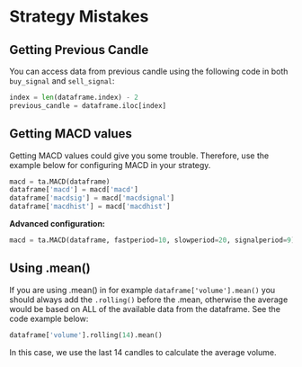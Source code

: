 # Strategy Mistakes

## Getting Previous Candle
You can access data from previous candle using the following code in both ``buy_signal`` and ``sell_signal``:
````python
index = len(dataframe.index) - 2
previous_candle = dataframe.iloc[index]
````

## Getting MACD values
Getting MACD values could give you some trouble. Therefore, use the example below for configuring MACD in your strategy.
````python
macd = ta.MACD(dataframe)
dataframe['macd'] = macd['macd']
dataframe['macdsig'] = macd['macdsignal']
dataframe['macdhist'] = macd['macdhist']
````
**Advanced configuration:**
````python
macd = ta.MACD(dataframe, fastperiod=10, slowperiod=20, signalperiod=9)
````

## Using .mean()
If you are using .mean() in for example ``dataframe['volume'].mean()`` you should always add the ``.rolling()`` before the .mean, otherwise the average would be based on ALL of the available data from the dataframe. See the code example below:
```python
dataframe['volume'].rolling(14).mean()
```
In this case, we use the last 14 candles to calculate the average volume. 